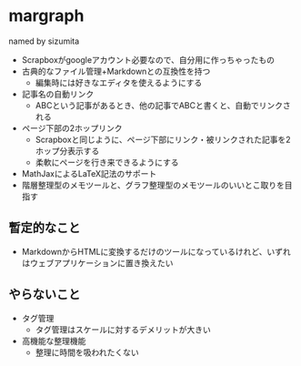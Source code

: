 # margraph

named by sizumita

- Scrapboxがgoogleアカウント必要なので、自分用に作っちゃったもの
- 古典的なファイル管理+Markdownとの互換性を持つ
  - 編集時には好きなエディタを使えるようにする
- 記事名の自動リンク
  - ABCという記事があるとき、他の記事でABCと書くと、自動でリンクされる
- ページ下部の2ホップリンク
  - Scrapboxと同じように、ページ下部にリンク・被リンクされた記事を2ホップ分表示する
  - 柔軟にページを行き来できるようにする
- MathJaxによるLaTeX記法のサポート
- 階層整理型のメモツールと、グラフ整理型のメモツールのいいとこ取りを目指す

## 暫定的なこと

- MarkdownからHTMLに変換するだけのツールになっているけれど、いずれはウェブアプリケーションに置き換えたい

## やらないこと

- タグ管理
  - タグ管理はスケールに対するデメリットが大きい
- 高機能な整理機能
  - 整理に時間を吸われたくない
